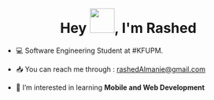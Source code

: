 <h1 align="center">Hey <img src = "https://raw.githubusercontent.com/MartinHeinz/MartinHeinz/master/wave.gif" width = 50px>, I'm Rashed</h1>

- 💻 Software Engineering Student at #KFUPM.

- 📥 You can reach me through : rashedAlmanie@gmail.com

- 👀 I’m interested in learning **Mobile and Web Development**






<p align="left">
</p>
